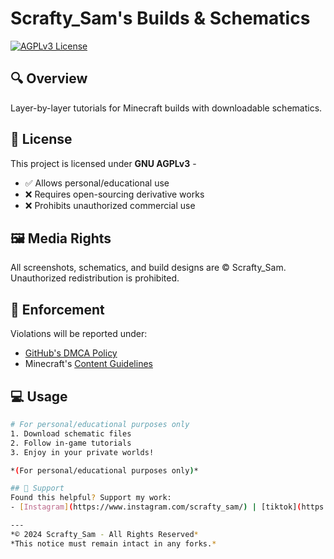 # Scrafty_Sam's Builds & Schematics

[![AGPLv3 License](https://img.shields.io/badge/License-AGPL_v3-blue.svg)](https://www.gnu.org/licenses/agpl-3.0)

## 🔍 Overview
Layer-by-layer tutorials for Minecraft builds with downloadable schematics.

## 📜 License  
This project is licensed under **GNU AGPLv3** -  
- ✅ Allows personal/educational use  
- ❌ Requires open-sourcing derivative works  
- ❌ Prohibits unauthorized commercial use  

## 🖼️ Media Rights  
All screenshots, schematics, and build designs are © Scrafty_Sam.  
Unauthorized redistribution is prohibited.

## 🚨 Enforcement  
Violations will be reported under:  
- [GitHub's DMCA Policy](https://docs.github.com/en/site-policy/content-removal-policies/dmca-takedown-policy)  
- Minecraft's [Content Guidelines](https://www.minecraft.net/en-us/terms)

## 💻 Usage
```bash
# For personal/educational purposes only
1. Download schematic files
2. Follow in-game tutorials
3. Enjoy in your private worlds!

*(For personal/educational purposes only)*

## 🌟 Support  
Found this helpful? Support my work:  
- [Instagram](https://www.instagram.com/scrafty_sam/) | [tiktok](https://www.tiktok.com/@scrafty_sam)

---  
*© 2024 Scrafty_Sam - All Rights Reserved*  
*This notice must remain intact in any forks.*
